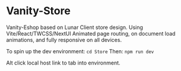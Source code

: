 # Vanity-Store
Vanity-Eshop based on Lunar Client store design. Using Vite/React/TWCSS/NextUI
Animated page routing, on document load animations, and fully responsive on all devices.

To spin up the dev environment:
```cd Store```
Then:
```npm run dev```

Alt click local host link to tab into environment. 
